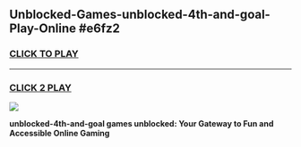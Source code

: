 
## Unblocked-Games-unblocked-4th-and-goal-Play-Online #e6fz2
<h3>
<a href="https://news.freeplayer.one?title=unblocked-4th-and-goal&ref=3">CLICK TO PLAY</a></h3>
<hr>

<h3>
<a href="https://news.freeplayer.one?title=unblocked-4th-and-goal&ref=3">CLICK 2 PLAY</a>
  
</h3>

<a href="https://news.freeplayer.one?title=unblocked-4th-and-goal&ref=3"><img src="https://clearcache.store/games.png"></a>


**unblocked-4th-and-goal games unblocked: Your Gateway to Fun and Accessible Online Gaming**
